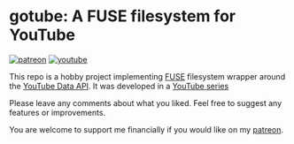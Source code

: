 # gotube: A FUSE filesystem for YouTube

[![patreon](https://img.shields.io/badge/patreon-FF5441?style=for-the-badge&logo=Patreon)](https://www.patreon.com/hughdavenport)
[![youtube](https://img.shields.io/badge/youtube-FF0000?style=for-the-badge&logo=youtube)](https://www.youtube.com/watch?v=m3hxBVeAEps&list=PL5r5Q39GjMDcMWBBLTH7dPvJBTY-yBA77)

This repo is a hobby project implementing [FUSE](https://en.wikipedia.org/wiki/Filesystem_in_Userspace) filesystem wrapper around the [YouTube Data API](https://developers.google.com/youtube/v3). It was developed in a [YouTube series](https://www.youtube.com/watch?v=m3hxBVeAEps&list=PL5r5Q39GjMDcMWBBLTH7dPvJBTY-yBA77)

Please leave any comments about what you liked. Feel free to suggest any features or improvements.

You are welcome to support me financially if you would like on my [patreon](https://www.patreon.com/hughdavenport).
